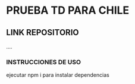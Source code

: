 # PRUEBA TD PARA CHILE

## LINK REPOSITORIO
....

### INSTRUCCIONES DE USO
ejecutar npm i para instalar dependencias